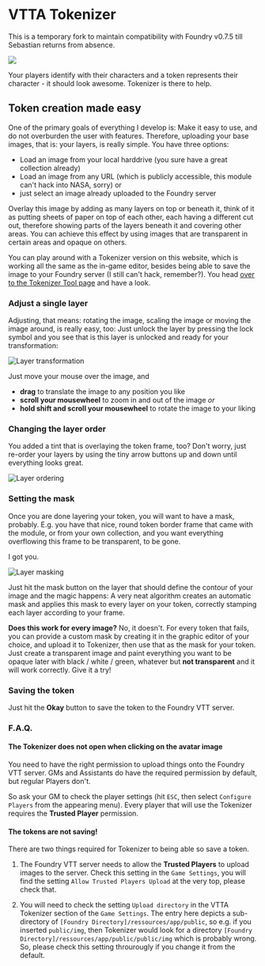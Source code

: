 # VTTA Tokenizer

This is a temporary fork to maintain compatibility with Foundry v0.7.5 till Sebastian returns from absence.

![](https://img.shields.io/badge/Foundry-v0.4.0-informational)

Your players identify with their characters and a token represents their character - it should look awesome. Tokenizer is there to help.

## Token creation made easy

One of the primary goals of everything I develop is: Make it easy to use, and do not overburden the user with features. Therefore, uploading your base images, that is: your layers, is really simple. You have three options:

- Load an image from your local harddrive (you sure have a great collection already)
- Load an image from any URL (which is publicly accessible, this module can't hack into NASA, sorry)
  or
- just select an image already uploaded to the Foundry server

Overlay this image by adding as many layers on top or beneath it, think of it as putting sheets of paper on top of each other, each having a different cut out, therefore showing parts of the layers beneath it and covering other areas. You can achieve this effect by using images that are transparent in certain areas and opaque on others.

You can play around with a Tokenizer version on this website, which is working all the same as the in-game editor, besides being able to save the image to your Foundry server (I still can't hack, remember?). You head [over to the Tokenizer Tool page](/tools/tokenizer) and have a look.

### Adjust a single layer

Adjusting, that means: rotating the image, scaling the image or moving the image around, is really easy, too: Just unlock the layer by pressing the lock symbol and you see that is this layer is unlocked and ready for your transformation:

![Layer transformation](/img/asset/vtta-tokenizer/layer-transformation.gif)

Just move your mouse over the image, and

- **drag** to translate the image to any position you like
- **scroll your mousewheel** to zoom in and out of the image _or_
- **hold shift and scroll your mousewheel** to rotate the image to your liking

### Changing the layer order

You added a tint that is overlaying the token frame, too? Don't worry, just re-order your layers by using the tiny arrow buttons up and down until everything looks great.

![Layer ordering](/img/asset/vtta-tokenizer/layer-ordering.gif)

### Setting the mask

Once you are done layering your token, you will want to have a mask, probably. E.g. you have that nice, round token border frame that came with the module, or from your own collection, and you want everything overflowing this frame to be transparent, to be gone.

I got you.

![Layer masking](/img/asset/vtta-tokenizer/layer-masking.gif)

Just hit the mask button on the layer that should define the contour of your image and the magic happens: A very neat algorithm creates an automatic mask and applies this mask to every layer on your token, correctly stamping each layer according to your frame.

**Does this work for every image?** No, it doesn't. For every token that fails, you can provide a custom mask by creating it in the graphic editor of your choice, and upload it to Tokenizer, then use that as the mask for your token. Just create a transparent image and paint everything you want to be opaque later with black / white / green, whatever but **not transparent** and it will work correctly. Give it a try!

### Saving the token

Just hit the **Okay** button to save the token to the Foundry VTT server.

### F.A.Q.

#### The Tokenizer does not open when clicking on the avatar image

You need to have the right permission to upload things onto the Foundry VTT server. GMs and Assistants do have the required permission by default, but regular Players don't.

So ask your GM to check the player settings (hit `ESC`, then select `Configure Players` from the appearing menu). Every player that will use the Tokenizer requires the **Trusted Player** permission.

#### The tokens are not saving!

There are two things required for Tokenizer to being able so save a token.

1. The Foundry VTT server needs to allow the **Trusted Players** to upload images to the server. Check this setting in the `Game Settings`, you will find the setting `Allow Trusted Players Upload` at the very top, please check that.

2. You will need to check the setting `Upload directory` in the VTTA Tokenizer section of the `Game Settings`. The entry here depicts a sub-directory of `[Foundry Directory]/ressources/app/public`, so e.g. if you inserted `public/img`, then Tokenizer would look for a directory `[Foundry Directory]/ressources/app/public/public/img` which is probably wrong. So, please check this setting throurougly if you change it from the default.
